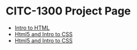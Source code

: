 # CITC-1300 Project Page

<ul>
    <li><a href="intro_to_html/index.html" target="_blank">Intro to HTML</a></li>
    <li><a href="html5_intro_css/index.html" target="_blank">Html5 and Intro to CSS</a></li>
    <li><a href="adv_css/index.html" target="_blank">Html5 and Intro to CSS</a></li>
</ul>